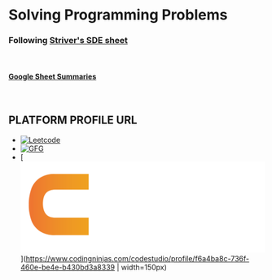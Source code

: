 # Solving Programming Problems

### Following [Striver's SDE sheet](https://takeuforward.org/interviews/strivers-sde-sheet-top-coding-interview-problems/)

<br/>

#### [Google Sheet Summaries](https://docs.google.com/spreadsheets/d/1SGiUvTrbQ50yk86d70B5YKVhzoHcBwUUG6oJP_siHrI/edit?usp=sharing)

<br/>

## PLATFORM PROFILE URL

-   [![Leetcode](https://leetcode.com/_next/static/images/logo-large-dark-94099a3702daad8363bf79c3faef5a3f.png)](https://leetcode.com/07prajwal2000/)
-   [![GFG](https://media.geeksforgeeks.org/wp-content/uploads/20200716222246/Path-219.png)](https://auth.geeksforgeeks.org/user/07prajwal2000/)
-   [![GFG](static/coding_ninjas.png)](https://www.codingninjas.com/codestudio/profile/f6a4ba8c-736f-460e-be4e-b430bd3a8339 | width=150px)

